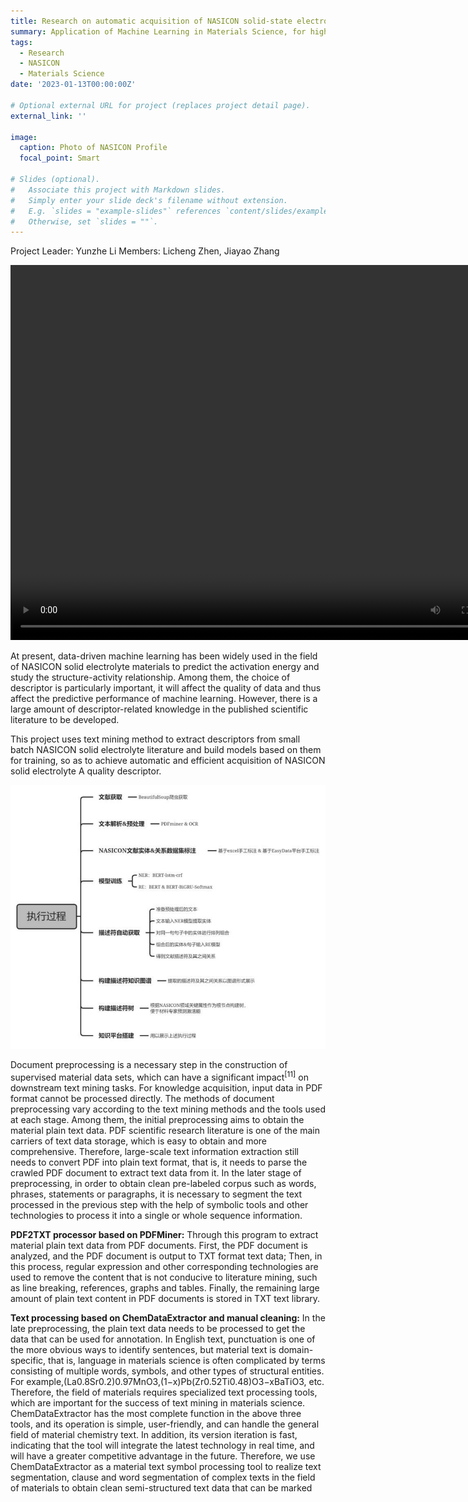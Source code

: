 ```yaml
---
title: Research on automatic acquisition of NASICON solid-state electrolyte descriptors
summary: Application of Machine Learning in Materials Science, for high-performance batteries
tags:
  - Research
  - NASICON
  - Materials Science
date: '2023-01-13T00:00:00Z'

# Optional external URL for project (replaces project detail page).
external_link: ''

image:
  caption: Photo of NASICON Profile
  focal_point: Smart

# Slides (optional).
#   Associate this project with Markdown slides.
#   Simply enter your slide deck's filename without extension.
#   E.g. `slides = "example-slides"` references `content/slides/example-slides.md`.
#   Otherwise, set `slides = ""`.
---
```

Project Leader: Yunzhe Li
Members: Licheng Zhen, Jiayao Zhang

<video src="./end.mp4" width="800px" height="600px" controls="controls"></video>

At present, data-driven machine learning has been widely used in the field of NASICON solid electrolyte materials to predict the activation energy and study the structure-activity relationship. Among them, the choice of descriptor is particularly important, it will affect the quality of data and thus affect the predictive performance of machine learning. However, there is a large amount of descriptor-related knowledge in the published scientific literature to be developed.

This project uses text mining method to extract descriptors from small batch NASICON solid electrolyte literature and build models based on them for training, so as to achieve automatic and efficient acquisition of NASICON solid electrolyte
A quality descriptor.

![](./1.jpg "Executing Process")

Document preprocessing is a necessary step in the construction of supervised material data sets, which can have a significant impact<sup>[11]</sup> on downstream text mining tasks. For knowledge acquisition, input data in PDF format cannot be processed directly. The methods of document preprocessing vary according to the text mining methods and the tools used at each stage. Among them, the initial preprocessing aims to obtain the material plain text data. PDF scientific research literature is one of the main carriers of text data storage, which is easy to obtain and more comprehensive. Therefore, large-scale text information extraction still needs to convert PDF into plain text format, that is, it needs to parse the crawled PDF document to extract text data from it. In the later stage of preprocessing, in order to obtain clean pre-labeled corpus such as words, phrases, statements or paragraphs, it is necessary to segment the text processed in the previous step with the help of symbolic tools and other technologies to process it into a single or whole sequence information.

**PDF2TXT processor based on PDFMiner:** Through this program to extract material plain text data from PDF documents. First, the PDF document is analyzed, and the PDF document is output to TXT format text data; Then, in this process, regular expression and other corresponding technologies are used to remove the content that is not conducive to literature mining, such as line breaking, references, graphs and tables. Finally, the remaining large amount of plain text content in PDF documents is stored in TXT text library.

**Text processing based on ChemDataExtractor and manual cleaning:** In the late preprocessing, the plain text data needs to be processed to get the data that can be used for annotation. In English text, punctuation is one of the more obvious ways to identify sentences, but material text is domain-specific, that is, language in materials science is often complicated by terms consisting of multiple words, symbols, and other types of structural entities. For example,(La0.8Sr0.2)0.97MnO3,(1−x)Pb(Zr0.52Ti0.48)O3−xBaTiO3, etc. Therefore, the field of materials requires specialized text processing tools, which are important for the success of text mining in materials science. ChemDataExtractor has the most complete function in the above three tools, and its operation is simple, user-friendly, and can handle the general field of material chemistry text. In addition, its version iteration is fast, indicating that the tool will integrate the latest technology in real time, and will have a greater competitive advantage in the future. Therefore, we use ChemDataExtractor as a material text symbol processing tool to realize text segmentation, clause and word segmentation of complex texts in the field of materials to obtain clean semi-structured text data that can be marked
